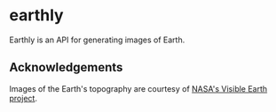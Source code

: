 
# earthly

Earthly is an API for generating images of Earth.


## Acknowledgements

Images of the Earth's topography are courtesy of [NASA's Visible Earth project](https://visibleearth.nasa.gov/).
